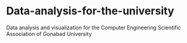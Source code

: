 # Data-analysis-for-the-university
Data analysis and visualization for the Computer Engineering Scientific Association of Gonabad University

